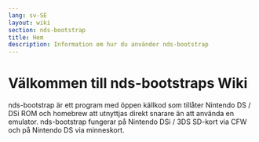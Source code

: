 ```yaml
---
lang: sv-SE
layout: wiki
section: nds-bootstrap
title: Hem
description: Information om hur du använder nds-bootstrap
---
```


# Välkommen till nds-bootstraps Wiki

nds-bootstrap är ett program med öppen källkod som tillåter Nintendo DS / DSi ROM och homebrew att utnyttjas direkt snarare än att använda en emulator. nds-bootstrap fungerar på Nintendo DSi / 3DS SD-kort via CFW och på Nintendo DS via minneskort.

